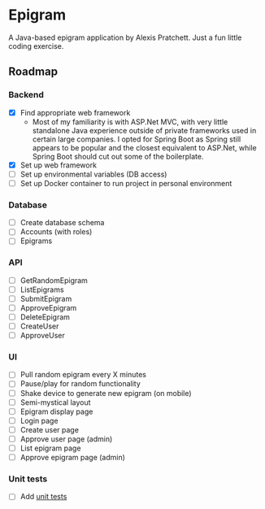 # Epigram
A Java-based epigram application by Alexis Pratchett. Just a fun little coding exercise.
## Roadmap
### Backend
- [X] Find appropriate web framework
  - Most of my familiarity is with ASP.Net MVC, with very little standalone Java experience outside of private frameworks used in certain large companies. I opted for Spring Boot as Spring still appears to be popular and the closest equivalent to ASP.Net, while Spring Boot should cut out some of the boilerplate. 
- [X] Set up web framework 
- [ ] Set up environmental variables (DB access)
- [ ] Set up Docker container to run project in personal environment
### Database
- [ ] Create database schema
- [ ] Accounts (with roles)
- [ ] Epigrams
### API
- [ ] GetRandomEpigram
- [ ] ListEpigrams
- [ ] SubmitEpigram
- [ ] ApproveEpigram
- [ ] DeleteEpigram
- [ ] CreateUser
- [ ] ApproveUser
### UI
- [ ] Pull random epigram every X minutes
- [ ] Pause/play for random functionality
- [ ] Shake device to generate new epigram (on mobile)
- [ ] Semi-mystical layout
- [ ] Epigram display page
- [ ] Login page
- [ ] Create user page
- [ ] Approve user page (admin)
- [ ] List epigram page
- [ ] Approve epigram page (admin)
### Unit tests
- [ ] Add [unit tests](https://spring.io/guides/gs/spring-boot#:~:text=from%20Spring%20Boot!-,Add%20Unit%20Tests,-You%20will%20want)